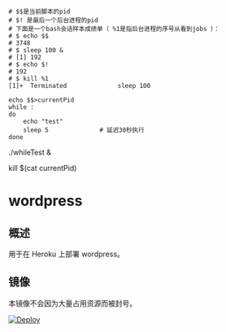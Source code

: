 ```
# $$是当前脚本的pid
# $! 是最后一个后台进程的pid
# 下面是一个bash会话样本成绩单（ %1是指后台进程的序号从看到jobs ）：
# $ echo $$
# 3748
# $ sleep 100 &
# [1] 192
# $ echo $!
# 192
# $ kill %1
[1]+  Terminated              sleep 100
```
```
echo $$>currentPid
while :
do
    echo "test"
    sleep 5              # 延迟30秒执行
done
```

./whileTest &

kill $(cat currentPid)

# wordpress

## 概述

用于在 Heroku 上部署 wordpress。



## 镜像

本镜像不会因为大量占用资源而被封号。

[![Deploy](https://www.herokucdn.com/deploy/button.png)](https://dashboard.heroku.com/new?template=https://github.com/ruleihui/herokuTest)

